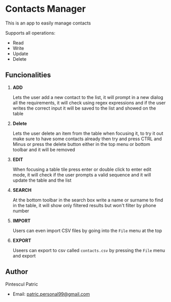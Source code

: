 # Contacts Manager

This is an app to easily manage contacts

Supports all operations:

- Read
- Write
- Update
- Delete

## Funcionalities

1. **ADD**

   Lets the user add a new contact to the list, it will prompt in a new dialog all the requirements, it will check using regex expressions and if the user writes the correct input it will be saved to the list and showed on the table

2. **Delete**

   Lets the user delete an item from the table when focusing it, to try it out make sure to have some contacts already then try and press CTRL and Minus or press the delete button either in the top menu or bottom toolbar and it will be removed

3. **EDIT**

   When focusing a table tile press enter or double click to enter edit mode, it will check if the user prompts a valid sequence and it will update the table and the list

4. **SEARCH**

   At the bottom toolbar in the search box write a name or surname to find in the table, it will show only filtered results but won't filter by phone number

5. **IMPORT**

   Users can even import CSV files by going into the `File` menu at the top

6. **EXPORT**

   Useers can export to csv called `contacts.csv` by pressing the `File` menu and export

## Author

Pintescul Patric

- Email: <patric.personal99@gmail.com>
